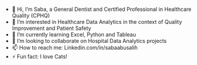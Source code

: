 - 👋 Hi, I’m Saba, a General Dentist and Certified Professional in Healthcare Quality (CPHQ)
- 👀 I’m interested in Healthcare Data Analytics in the context of Quality Improvement and Patient Safety 
- 🌱 I’m currently learning Excel, Python and Tableau
- 💞️ I’m looking to collaborate on Hospital Data Analytics projects
- 📫 How to reach me: Linkedin.com/in/sabaabusalih
- ⚡ Fun fact: I love Cats!

<!---
sabaabusalih/sabaabusalih is a ✨ special ✨ repository because its `README.md` (this file) appears on your GitHub profile.
You can click the Preview link to take a look at your changes.
--->
